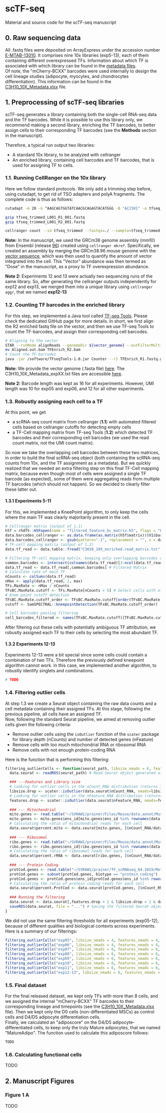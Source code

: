 # scTF-seq
Material and source code for the scTF-seq manuscript

## 0. Raw sequencing data
All .fastq files were deposited on ArrayExpress under the accession number [E-MTAB-13010](https://www.ebi.ac.uk/biostudies/arrayexpress/studies/E-MTAB-13010). It comprises nine 10x libraries (exp5-13), each of them containing different overexpressed TFs. Information about which TF is associated with which library can be found in the [metadata files](metadata/).<br/>
Of note, the "mCherry-BCXX" barcodes were used internally to design the cell lineage studies (adipocyte, myocytes, and chondrocytes differentiation). This information can be found in the [C3H10_10X_Metadata.xlsx](metadata/C3H10_10X_Metadata.xlsx) file.

## 1. Preprocessing of scTF-seq libraries
scTF-seq generates a library containing both the single-cell RNA-seq data and the TF barcodes. While it is possible to use this library only, we recommend making a second library, enriching the TF barcodes, to better assign cells to their corresponding TF barcodes (see the **Methods** section in the manuscript).

Therefore, a typical run output two libraries:
- A standard 10x library, to be analyzed with cellranger
- An enriched library, containing cell barcodes and TF barcodes, that is used for assigning TF to cells.

### 1.1. Running CellRanger on the 10x library
Here we follow standard protocols. We only add a trimming step before, using cutadapt, to get rid of TSO adapters and polyA fragments. The complete code is thus as follows:

```bash
cutadapt -m 20 -G ^AAGCAGTGGTATCAACGCAGAGTACATGGG -B "A{150}" -o tfseq_trimmed_L001_R1_001.fastq -p tfseq_trimmed_L001_R2_001.fastq tfseq_L001_R1_001.fastqz $tfseq_L001_R2_001.fastqz

gzip tfseq_trimmed_L001_R1_001.fastq
gzip tfseq_trimmed_L001_R2_001.fastq

cellranger count --id tfseq_trimmed --fastqs=./ --sample=tfseq_trimmed --transcriptome=${10x_genome} --nosecondary
```
**Note:** In the manuscript, we used the GRCm38 genome assembly (mm10) from Ensembl (release [96](https://ftp.ensembl.org/pub/release-96/fasta/mus_musculus/dna/Mus_musculus.GRCm38.dna.toplevel.fa.gz)) created using `cellranger mkref`. Specifically, we created an assembly by merging the GRCm38.96 mouse genome with the [vector sequence](https://github.com/DeplanckeLab/TF-seq/blob/main/vector_sequence/pSIN-TRE-TFs-3-HA-puroR_BC_final.fa), which was then used to quantify the amount of vector integrated into the cell. This "Vector" abundance was then termed as "Dose" in the manuscript, as a proxy to TF overexpression abundance.

**Note 2:** Experiments 12 and 13 were actually two sequencing runs of the same library. So, after generating the cellranger outputs independently for exp12 and exp13, we merged them into a unique library using `cellranger aggr`, that we named **exp12-13**

### 1.2. Counting TF barcodes in the enriched library
For this step, we implemented a Java tool called [TF-seq Tools](https://github.com/DeplanckeLab/TFseqTools/). Please check the dedicated GitHub page for more details. In short, we first align the R2 enriched fastq file on the vector, and then we use TF-seq Tools to count the TF-barcodes, and assign their corresponding cell barcodes.

```bash
# Aligning to the vector
STAR --runMode alignReads --genomeDir ${vector_genome} --outFilterMultimapNmax 1 --readFilesCommand zcat --outSAMtype BAM Unsorted --readFilesIn TFEnrich_R2.fastq.gz
mv Aligned.out.bam TFEnrich_R2.bam
# Count the TF-barcodes
java -jar /software/TFseqTools-1.0.jar Counter --r1 TFEnrich_R1.fastq.gz --r2 TFEnrich_R2.bam --tf C3H10_10X_Metadata.txt -p BU --UMI 12 --BC 16
```
**Note:** We provide the vector genome (.fasta file) [here](vector_sequence/pSIN-TRE-TFs-3-HA-puroR_BC_final.fa). The C3H10_10X_Metadata_expXX.txt files are accessible [here](metadata/).

**Note 2:** Barcode length was kept as 16 for all experiments. However, UMI length was 10 for exp05 and exp06, and 12 for all other experiments.

### 1.3. Robustly assigning each cell to a TF
At this point, we get 
- a scRNA-seq count matrix from cellranger (**1.1**) with automated filtered cells based on cellranger cutoffs for detecting empty cells
- a TF-Cell mapping matrix from TF-seq Tools (**1.2**) which detected TF barcodes and their corresponding cell barcodes (we used the read count matrix, not the UMI count matrix).

So now we take the overlapping cell barcodes between these two matrices, in order to build the final scRNA-seq object (both containing the scRNA-seq counts from 10x, and the TF assignment as a metadata).
But we quickly realized that we needed an extra filtering step on this final TF-Cell mapping matrix, because even though most of cells were assigned a single TF barcode (as expected), some of them were aggregating reads from multiple TF barcodes (which should not happen). So we decided to clearly filter these latter out.

#### 1.3.1 Experiments 5-11
For this, we implemented a KneePoint algorithm, to only keep the cells where the main TF was clearly majoritarily present in the cell.

```R
# Cellranger matrix (output of 1.1)
h5f = rhdf5::H5Fopen(name = "filtered_feature_bc_matrix.h5", flags = "H5F_ACC_RDONLY")
data.barcodes_cellranger <- as.data.frame(as.matrix(h5f$matrix))$V1$barcodes
data.barcodes_cellranger <- gsub(pattern="-1", replacement = "", x = data.barcodes_cellranger)
# TF-cell mapping matrix (output of 1.2)
data.tf_read <- data.table::fread("C3H10_10X_enriched.read_matrix.txt", data.table = F)

# Filtering TF-cell mapping matrix, keeping only overlapping barcodes with 10x cellranger matrix
common.barcodes <- intersect(colnames(data.tf_read)[3:ncol(data.tf_read)], data.barcodes_cellranger)
data.tf_read <- data.tf_read[,common.barcodes] # Filtered Matrix
# Calculate rate of main TF
nCounts <- colSums(data.tf_read)
nMax <- apply(data.tf_read, 2, max) 
TFs.MaxRate <- nMax / nCounts
TFsBC.MaxRate.cutoff <- TFs.MaxRate[nCounts > 5] # Select cells with at least 5 reads
# Knee point cutoff detection
TFsBC.MaxRate.cutoff_order <- TFsBC.MaxRate.cutoff[order(TFsBC.MaxRate.cutoff, decreasing = T)] # order from 1 to 0 
cutoff <- SamSPECTRAL::kneepointDetection(TFsBC.MaxRate.cutoff_order)

# Cell barcodes passing filtering
cell_barcodes_filtered <- names(TFsBC.MaxRate.cutoff)[TFsBC.MaxRate.cutoff > TFsBC.MaxRate.cutoff_order[cutoff$MinIndex]]
```
After filtering out these cells with potentially ambiguous TF attribution, we robustly assigned each TF to their cells by selecting the most abundant TF.

#### 1.3.2 Experiments 12-13
Experiments 12-13 were a bit special since some cells could contain a combination of two TFs. Therefore the previously defined kneepoint algorithm cannot work.
In this case, we implemented another algorithm, to robustly identify singlets and combinations.

```R
# TODO
```

### 1.4. Filtering outlier cells
At step 1.3 we create a Seurat object containing the raw data counts and a cell metadata containing their assigned TFs. At this stage, following the previous pipeline, all cells have an assigned TF.<br/>
Now, following the standard Seurat pipeline, we aimed at removing outlier cells given the following criteria:
- Remove outlier cells using the `isOutlier` function of the `scater` package for library depth (nCounts) and number of detected genes (nFeature)
- Remove cells with too much mitochondrial RNA or ribosomal RNA
- Remove cells with not enough protein-coding RNA

Here is the function that is performing this filtering:

```R
filtering_outlierCells <- function(seurat_path, libsize_nmads = 6, features_nmads = 6, max_pc_mito = 15, max_pc_rRNA = 40,  min_pc_protCod = 75){
  data.seurat <- readRDS(seurat_path) # Read Seurat object generated at step 1.3

  ### ---Features and Library size
  # Looking for outlier cells in the nCount_RNA distribution (returns TRUE/FALSE array)
  libsize.drop <- scater::isOutlier(data.seurat$nCount_RNA, nmads=libsize_nmads, type="lower", log=TRUE) # nCount_RNA / colSums(data.seurat)
  # Looking for outlier cells in the nFeature_RNA distribution (returns TRUE/FALSE array)
  features.drop <- scater::isOutlier(data.seurat$nFeature_RNA, nmads=features_nmads, type="lower", log=TRUE) # nFeature_RNA / as.vector(colSums(data.seurat > 0))
  
  ### --- Mitochondrial
  mito.genes <- read.table("~/SVRAW1/prainer/Files/Mouse/data.annot/Mus_musculus.GRCm38.96_mito.annot.txt")
  mito.genes <- mito.genes$ens_id[mito.genes$ens_id %in% rownames(data.seurat)]
  # Calculating the ratio of mitochondrial reads for each cell
  data.seurat$percent.mito <- data.seurat[mito.genes, ]$nCount_RNA/data.seurat$nCount_RNA*100
  
  ### --- Ribosomal
  ribo.genes <- read.table("~/SVRAW1/prainer/Files/Mouse/data.annot/Mus_musculus.GRCm38.91_rRNA.annot.txt")
  ribo.genes <- ribo.genes$ens_id[ribo.genes$ens_id %in% rownames(data.seurat)]
  # Calculating the ratio of ribosomal reads for each cell
  data.seurat$percent.rRNA <- data.seurat[ribo.genes, ]$nCount_RNA/data.seurat$nCount_RNA*100
  
  ### --- Protein Coding
  protCod.genes <- read.table("~/SVRAW1/prainer/TF_scRNAseq_04.2019/Metadata/GRCm38.96_Vector_data.annot.txt", sep = "\t")
  protCod.genes <- subset(protCod.genes, biotype == "protein_coding")
  protCod.genes <- protCod.genes$ens_id[protCod.genes$ens_id %in% rownames(data.seurat)]
  # Calculating the ratio of protein coding reads for each cell
  data.seurat$percent.ProtCod <- data.seurat[protCod.genes, ]$nCount_RNA/data.seurat$nCount_RNA*100
  
  ### Running the filtering
  data.seurat <- data.seurat[,features.drop < 1 & libsize.drop < 1 & data.seurat$percent.mito < max_pc_mito & data.seurat$percent.rRNA < max_pc_rRNA & data.seurat$percent.ProtCod > min_pc_protCod]
  saveRDS(data.seurat, file = "...") # Saving the filtered Seurat object
}
```

We did not use the same filtering thresholds for all experiments (exp05-12), because of different qualities and biological contexts across experiments. Here is a summary of our filterings:
```R
filtering_outlierCells("exp05", libsize_nmads = 4, features_nmads = 4, max_pc_mito = 10, max_pc_rRNA = 40,  min_pc_protCod = 75)
filtering_outlierCells("exp06", libsize_nmads = 4, features_nmads = 4, max_pc_mito = 10, max_pc_rRNA = 40,  min_pc_protCod = 75)
filtering_outlierCells("exp07", libsize_nmads = 6, features_nmads = 6, max_pc_mito = 25, max_pc_rRNA = 40,  min_pc_protCod = 75)
filtering_outlierCells("exp08", libsize_nmads = 6, features_nmads = 6, max_pc_mito = 15, max_pc_rRNA = 40,  min_pc_protCod = 75)
filtering_outlierCells("exp09", libsize_nmads = 6, features_nmads = 6, max_pc_mito = 15, max_pc_rRNA = 35,  min_pc_protCod = 75)
filtering_outlierCells("exp10", libsize_nmads = 6, features_nmads = 6, max_pc_mito = 15, max_pc_rRNA = 40,  min_pc_protCod = 75)
filtering_outlierCells("exp11", libsize_nmads = 6, features_nmads = 6, max_pc_mito = 15, max_pc_rRNA = 40,  min_pc_protCod = 75)
filtering_outlierCells("exp12-13", libsize_nmads = 6, features_nmads = 6, max_pc_mito = 30, max_pc_rRNA = 60,  min_pc_protCod = 75)
```

### 1.5. Final dataset

For the final released dataset, we kept only TFs with more than 8 cells, and we assigned the internal "mCherry-BCXX" TF barcodes to their corresponding lineage and timepoints (see the [C3H10_10X_Metadata.xlsx](metadata/C3H10_10X_Metadata.xlsx) file). Then we kept only the D0 cells (non-differentiated MSCs) as control cells and D4/D5 adipocyte differentiation cells.<br/>
Finally, we calculated an "adiposcore" on the D4/D5 adipocyte-differentiated cells, to keep only the truly Mature adipocytes, that we named "MatureAdipo". The function used to calculate this adiposcore follows:
```R
TODO
```

### 1.6. Calculating functional cells

TODO

## 2. Manuscript Figures
### Figure 1 A
TODO
